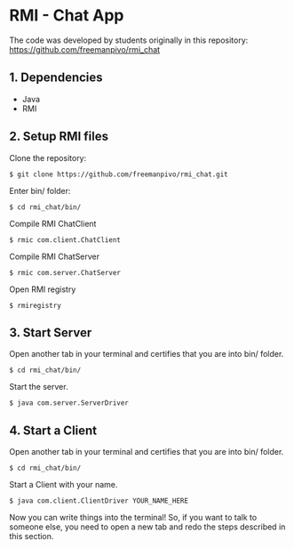 # RMI - Chat App

The code was developed by students originally in this repository:
https://github.com/freemanpivo/rmi_chat

## 1. Dependencies

*   Java
*   RMI

## 2. Setup RMI files

Clone the repository:

```
$ git clone https://github.com/freemanpivo/rmi_chat.git
```

Enter bin/ folder:

```
$ cd rmi_chat/bin/
```

Compile RMI ChatClient

```
$ rmic com.client.ChatClient
```

Compile RMI ChatServer

```
$ rmic com.server.ChatServer
```

Open RMI registry

```
$ rmiregistry
```

## 3. Start Server

Open another tab in your terminal and certifies that you are into bin/ folder.

```
$ cd rmi_chat/bin/
```

Start the server.

```
$ java com.server.ServerDriver
```

## 4. Start a Client

Open another tab in your terminal and certifies that you are into bin/ folder.

```
$ cd rmi_chat/bin/
```

Start a Client with your name.

```
$ java com.client.ClientDriver YOUR_NAME_HERE
```

Now you can write things into the terminal!
So, if you want to talk to someone else, you need to open a new tab and redo the steps described in this section.
